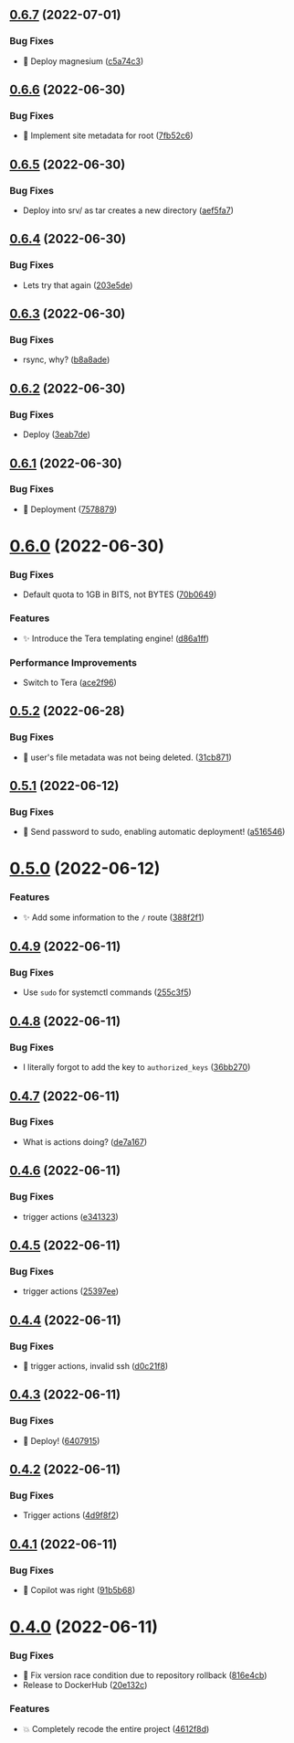## [0.6.7](https://github.com/magnesium-uploader/magnesium-oxide/compare/v0.6.6...v0.6.7) (2022-07-01)


### Bug Fixes

* :rocket: Deploy magnesium ([c5a74c3](https://github.com/magnesium-uploader/magnesium-oxide/commit/c5a74c3a5fb77887a8b3106e127273f9632fa6c4))



## [0.6.6](https://github.com/magnesium-uploader/magnesium-oxide/compare/v0.6.5...v0.6.6) (2022-06-30)


### Bug Fixes

* :art: Implement site metadata for root ([7fb52c6](https://github.com/magnesium-uploader/magnesium-oxide/commit/7fb52c63223f02227af3896b35a8f3db1e02d90b))



## [0.6.5](https://github.com/magnesium-uploader/magnesium-oxide/compare/v0.6.4...v0.6.5) (2022-06-30)


### Bug Fixes

* Deploy into srv/ as tar creates a new directory ([aef5fa7](https://github.com/magnesium-uploader/magnesium-oxide/commit/aef5fa72c78de18b3eff7f7c9a18ffeb7cd8c0a0))



## [0.6.4](https://github.com/magnesium-uploader/magnesium-oxide/compare/v0.6.3...v0.6.4) (2022-06-30)


### Bug Fixes

* Lets try that again ([203e5de](https://github.com/magnesium-uploader/magnesium-oxide/commit/203e5de7bb19bf428220a0f8480b07c1834c15cf))



## [0.6.3](https://github.com/magnesium-uploader/magnesium-oxide/compare/v0.6.2...v0.6.3) (2022-06-30)


### Bug Fixes

* rsync, why? ([b8a8ade](https://github.com/magnesium-uploader/magnesium-oxide/commit/b8a8adecab2201f3caea9ea1511456fa5d3e5096))



## [0.6.2](https://github.com/magnesium-uploader/magnesium-oxide/compare/v0.6.1...v0.6.2) (2022-06-30)


### Bug Fixes

* Deploy ([3eab7de](https://github.com/magnesium-uploader/magnesium-oxide/commit/3eab7dee2a39570f78e50cb65690c029e63c6a62))



## [0.6.1](https://github.com/magnesium-uploader/magnesium-oxide/compare/v0.6.0...v0.6.1) (2022-06-30)


### Bug Fixes

* :green_heart: Deployment ([7578879](https://github.com/magnesium-uploader/magnesium-oxide/commit/75788796e38aca94354666e128cd5464eb4d9bcb))



# [0.6.0](https://github.com/magnesium-uploader/magnesium-oxide/compare/v0.5.2...v0.6.0) (2022-06-30)


### Bug Fixes

* Default quota to 1GB in BITS, not BYTES ([70b0649](https://github.com/magnesium-uploader/magnesium-oxide/commit/70b064963095e837f3e856a2876ee4596c1d42ea))


### Features

* :sparkles: Introduce the Tera templating engine! ([d86a1ff](https://github.com/magnesium-uploader/magnesium-oxide/commit/d86a1ffac91579202a56cbdeb5a8a1a5eb8dc9e5))


### Performance Improvements

* Switch to Tera ([ace2f96](https://github.com/magnesium-uploader/magnesium-oxide/commit/ace2f96b24700670b50dccc74cf4c4921bad85b0))



## [0.5.2](https://github.com/magnesium-uploader/magnesium-oxide/compare/v0.5.1...v0.5.2) (2022-06-28)


### Bug Fixes

* :bug: user's file metadata was not being deleted. ([31cb871](https://github.com/magnesium-uploader/magnesium-oxide/commit/31cb871a6d64e4a5685fdc9f6e07a26f6ff9d692))



## [0.5.1](https://github.com/magnesium-uploader/magnesium-oxide/compare/v0.5.0...v0.5.1) (2022-06-12)


### Bug Fixes

* :rocket: Send password to sudo, enabling automatic deployment! ([a516546](https://github.com/magnesium-uploader/magnesium-oxide/commit/a516546769bdafa7bdb487452ece1b94a2ddec5e))



# [0.5.0](https://github.com/magnesium-uploader/magnesium-oxide/compare/v0.4.9...v0.5.0) (2022-06-12)


### Features

* :sparkles: Add some information to the `/` route ([388f2f1](https://github.com/magnesium-uploader/magnesium-oxide/commit/388f2f1d97d9baa784bc0d17c3652dd651f5735a))



## [0.4.9](https://github.com/magnesium-uploader/magnesium-oxide/compare/v0.4.8...v0.4.9) (2022-06-11)


### Bug Fixes

* Use `sudo` for systemctl commands ([255c3f5](https://github.com/magnesium-uploader/magnesium-oxide/commit/255c3f5ddb298af0475927efe9dbc72c199ade8f))



## [0.4.8](https://github.com/magnesium-uploader/magnesium-oxide/compare/v0.4.7...v0.4.8) (2022-06-11)


### Bug Fixes

* I literally forgot to add the key to `authorized_keys` ([36bb270](https://github.com/magnesium-uploader/magnesium-oxide/commit/36bb2704be0f322b7e0cb3e0048d5c76c92f1cca))



## [0.4.7](https://github.com/magnesium-uploader/magnesium-oxide/compare/v0.4.6...v0.4.7) (2022-06-11)


### Bug Fixes

* What is actions doing? ([de7a167](https://github.com/magnesium-uploader/magnesium-oxide/commit/de7a167826d7019d9aa138aeec90dcdd127af972))



## [0.4.6](https://github.com/magnesium-uploader/magnesium-oxide/compare/v0.4.5...v0.4.6) (2022-06-11)


### Bug Fixes

* trigger actions ([e341323](https://github.com/magnesium-uploader/magnesium-oxide/commit/e3413231a6ae60daa8bf69f1b8ae3a207b5b0440))



## [0.4.5](https://github.com/magnesium-uploader/magnesium-oxide/compare/v0.4.4...v0.4.5) (2022-06-11)


### Bug Fixes

* trigger actions ([25397ee](https://github.com/magnesium-uploader/magnesium-oxide/commit/25397eebbb34f3f8176f6d08f614442337d5f446))



## [0.4.4](https://github.com/magnesium-uploader/magnesium-oxide/compare/v0.4.3...v0.4.4) (2022-06-11)


### Bug Fixes

* :bug: trigger actions, invalid ssh ([d0c21f8](https://github.com/magnesium-uploader/magnesium-oxide/commit/d0c21f89b9bb2c606ce6120b5d3f16c0cdbbddf2))



## [0.4.3](https://github.com/magnesium-uploader/magnesium-oxide/compare/v0.4.2...v0.4.3) (2022-06-11)


### Bug Fixes

* :rocket: Deploy! ([6407915](https://github.com/magnesium-uploader/magnesium-oxide/commit/64079153c0f58ddde4da97c7cd25a5e097fac562))



## [0.4.2](https://github.com/magnesium-uploader/magnesium-oxide/compare/v0.4.1...v0.4.2) (2022-06-11)


### Bug Fixes

* Trigger actions ([4d9f8f2](https://github.com/magnesium-uploader/magnesium-oxide/commit/4d9f8f2944c6acd729fcc1afd99849a19c70250e))



## [0.4.1](https://github.com/magnesium-uploader/magnesium-oxide/compare/v0.4.0...v0.4.1) (2022-06-11)


### Bug Fixes

* :bug: Copilot was right ([91b5b68](https://github.com/magnesium-uploader/magnesium-oxide/commit/91b5b68adf234fca41ce18d1b4cfe7bab5483a82))



# [0.4.0](https://github.com/magnesium-uploader/magnesium-oxide/compare/4612f8d13d5ecbd999ddb35e8127a4b9c1e5340a...v0.4.0) (2022-06-11)


### Bug Fixes

* :bookmark: Fix version race condition due to repository rollback ([816e4cb](https://github.com/magnesium-uploader/magnesium-oxide/commit/816e4cb2ebcf7ae94e12b04ceb8e47e39ee4cbd8))
* Release to DockerHub ([20e132c](https://github.com/magnesium-uploader/magnesium-oxide/commit/20e132c791450b30f97aebb9bf90150ac7e23887))


### Features

* :boom: Completely recode the entire project ([4612f8d](https://github.com/magnesium-uploader/magnesium-oxide/commit/4612f8d13d5ecbd999ddb35e8127a4b9c1e5340a))



